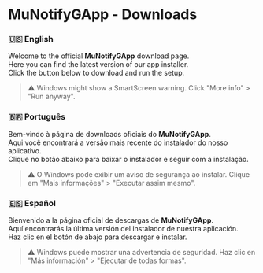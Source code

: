 # MuNotifyGApp - Downloads

### 🇺🇸 English
Welcome to the official **MuNotifyGApp** download page.  
Here you can find the latest version of our app installer.  
Click the button below to download and run the setup.  
> ⚠️ Windows might show a SmartScreen warning. Click "More info" > "Run anyway".

### 🇧🇷 Português
Bem-vindo à página de downloads oficiais do **MuNotifyGApp**.  
Aqui você encontrará a versão mais recente do instalador do nosso aplicativo.  
Clique no botão abaixo para baixar o instalador e seguir com a instalação.  
> ⚠️ O Windows pode exibir um aviso de segurança ao instalar. Clique em "Mais informações" > "Executar assim mesmo".

### 🇪🇸 Español  
Bienvenido a la página oficial de descargas de **MuNotifyGApp**.  
Aquí encontrarás la última versión del instalador de nuestra aplicación.  
Haz clic en el botón de abajo para descargar e instalar.  
> ⚠️ Windows puede mostrar una advertencia de seguridad. Haz clic en "Más información" > "Ejecutar de todas formas".
